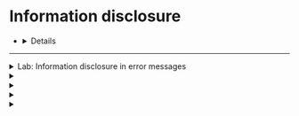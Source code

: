 # Information disclosure

* <details>


    
    # 🛡️ Information Disclosure (الإفصاح عن المعلومات)
    
    ## 🎯 ما هو Information Disclosure؟
    
    **Information Disclosure** أو "الإفصاح عن المعلومات" هو نوع من الثغرات الأمنية، يحدث عندما يقوم تطبيق أو نظام بكشف معلومات **حساسة** أو **غير مخصصة للمستخدم**. هذه المعلومات قد تكون مفيدة جدًا للمهاجم لتنفيذ هجوم متقدم، مثل:
    
    - كلمات مرور أو رموز API
    - أسماء مستخدمين
    - مسارات ملفات داخلية (`/etc/passwd`, `C:\Users\Admin\Desktop`)
    - إعدادات الخادم أو الكود البرمجي
    - إصدارات النظام أو البرامج
    - رسائل خطأ تفصيلية
    - قواعد بيانات أو معلومات عن الجداول
    - مفاتيح تشفير
    
    ---
    
    ## 🧠 أمثلة عملية
    
    ### 1. رسائل الخطأ المفصلة (Verbose Errors)
    
    ```php
    Warning: mysqli_connect(): (HY000/1045): Access denied for user 'root'@'localhost' (using password: YES)
    ```
    
    ⬅️ هذا المثال يُظهر اسم المستخدم في قاعدة البيانات.
    
    ### 2. عرض ملفات غير مخصصة (Directory Listing)
    
    زيارة الرابط:
    ```
    https://example.com/uploads/
    ```
    
    ⬅️ هذا يسمح برؤية ملفات غير مصرح بها.
    
    ### 3. ملف robots.txt فيه أسرار
    
    ```txt
    User-agent: *
    Disallow: /admin
    Disallow: /backup.zip
    ```
    
    ⬅️ قد يكشف هذا الملف عن ملفات مهمة مثل نسخة احتياطية.
    
    ### 4. الاستجابة تحتوي على بيانات حساسة
    
    ```json
    {
      "username": "admin",
      "password": "supersecret123"
    }
    ```
    
    ⬅️ تسريب مباشر لكلمات المرور.
    
    ---
    
    ## 🛡️ كيف تمنع Information Disclosure؟
    
    - ✅ عدم عرض رسائل خطأ مفصلة في بيئة الإنتاج
    - ✅ استخدام ملفات `.gitignore` و `.htaccess` بشكل صحيح
    - ✅ التأكد من صلاحيات الوصول للملفات
    - ✅ إخفاء رؤوس HTTP التي تكشف إصدار الخادم
    - ✅ فحص الكود لتسريبات مثل مفاتيح API أو كلمات مرور
    
    ---
    
    ## 🧪 أدوات للمساعدة
    
    - **Burp Suite** (لتحليل الردود والكشف عن معلومات حساسة)
    - **Dirb / Dirbuster** (للكشف عن ملفات أو مسارات غير محمية)
    - **Wappalyzer** (لكشف التقنيات المُستخدمة في الموقع)
    - **Nikto** (لكشف إعدادات خاطئة قد تؤدي للتسريب)
    

    
  </details>




---




<details>
    <summary>Lab: Information disclosure in error messages</summary>

> ### This lab's verbose error messages reveal that it is using a vulnerable version of a third-party framework. To solve the lab, obtain and submit the version number of this framework. 

---

1. select product and intercept the request

```http
GET /product?productId=14 HTTP/2
Host: 0af4004a035cd3fa80028afc007b00bc.web-security-academy.net
Cookie: session=UFkGMCREvMWWvtzcAYCtB1X6EmX33YLO
User-Agent: Mozilla/5.0 (X11; Linux x86_64; rv:128.0) Gecko/20100101 Firefox/128.0
Accept: text/html,application/xhtml+xml,application/xml;q=0.9,*/*;q=0.8
Accept-Language: en-US,en;q=0.5
Accept-Encoding: gzip, deflate, br
Referer: https://0af4004a035cd3fa80028afc007b00bc.web-security-academy.net/
Upgrade-Insecure-Requests: 1
Sec-Fetch-Dest: document
Sec-Fetch-Mode: navigate
Sec-Fetch-Site: same-origin
Sec-Fetch-User: ?1
Priority: u=0, i
Te: trailers
```

**``put the product id = '``**

```url
GET /product?productId=' HTTP/2
```

<img width="1520" height="675" alt="image" src="https://github.com/user-attachments/assets/9448b106-3b9e-48d3-9634-9bd0b8ebde0f" />

```ip
2.3.31
```
    
</details>





<details>
    <summary></summary>
</details>







<details>
    <summary></summary>
</details>





<details>
    <summary></summary>
</details>




<details>
    <summary></summary>
</details>

















































